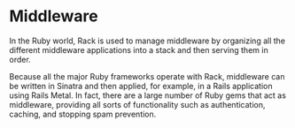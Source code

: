 # Middleware

In the Ruby world, Rack is used to manage middleware by organizing all the different middleware applications into a stack and then serving them in order.

Because all the major Ruby frameworks operate with Rack, middleware can be written in Sinatra and then applied, for example, in a Rails application using Rails Metal. In fact, there are a large number of Ruby gems that act as middleware, providing all sorts of functionality such as authentication, caching, and stopping spam prevention.